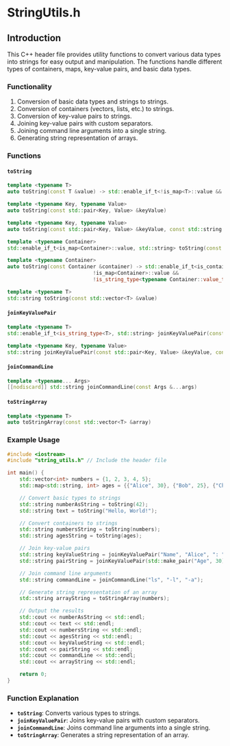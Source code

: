 # StringUtils.h

## Introduction

This C++ header file provides utility functions to convert various data types into strings for easy output and manipulation. The functions handle different types of containers, maps, key-value pairs, and basic data types.

### Functionality

1. Conversion of basic data types and strings to strings.
2. Conversion of containers (vectors, lists, etc.) to strings.
3. Conversion of key-value pairs to strings.
4. Joining key-value pairs with custom separators.
5. Joining command line arguments into a single string.
6. Generating string representation of arrays.

### Functions

#### `toString`

```cpp
template <typename T>
auto toString(const T &value) -> std::enable_if_t<!is_map<T>::value && !is_container<T>::value, std::string>

template <typename Key, typename Value>
auto toString(const std::pair<Key, Value> &keyValue)

template <typename Key, typename Value>
auto toString(const std::pair<Key, Value> &keyValue, const std::string &separator)

template <typename Container>
std::enable_if_t<is_map<Container>::value, std::string> toString(const Container &container)

template <typename Container>
auto toString(const Container &container) -> std::enable_if_t<is_container<Container>::value &&
                            !is_map<Container>::value &&
                            !is_string_type<typename Container::value_type>, std::string>

template <typename T>
std::string toString(const std::vector<T> &value)
```

#### `joinKeyValuePair`

```cpp
template <typename T>
std::enable_if_t<is_string_type<T>, std::string> joinKeyValuePair(const std::string &key, const T &value, const std::string &separator = "")

template <typename Key, typename Value>
std::string joinKeyValuePair(const std::pair<Key, Value> &keyValue, const std::string &separator = "")
```

#### `joinCommandLine`

```cpp
template <typename... Args>
[[nodiscard]] std::string joinCommandLine(const Args &...args)
```

#### `toStringArray`

```cpp
template <typename T>
auto toStringArray(const std::vector<T> &array)
```

### Example Usage

```cpp
#include <iostream>
#include "string_utils.h" // Include the header file

int main() {
    std::vector<int> numbers = {1, 2, 3, 4, 5};
    std::map<std::string, int> ages = {{"Alice", 30}, {"Bob", 25}, {"Charlie", 35}};

    // Convert basic types to strings
    std::string numberAsString = toString(42);
    std::string text = toString("Hello, World!");

    // Convert containers to strings
    std::string numbersString = toString(numbers);
    std::string agesString = toString(ages);

    // Join key-value pairs
    std::string keyValueString = joinKeyValuePair("Name", "Alice", ": ");
    std::string pairString = joinKeyValuePair(std::make_pair("Age", 30), " = ");

    // Join command line arguments
    std::string commandLine = joinCommandLine("ls", "-l", "-a");

    // Generate string representation of an array
    std::string arrayString = toStringArray(numbers);

    // Output the results
    std::cout << numberAsString << std::endl;
    std::cout << text << std::endl;
    std::cout << numbersString << std::endl;
    std::cout << agesString << std::endl;
    std::cout << keyValueString << std::endl;
    std::cout << pairString << std::endl;
    std::cout << commandLine << std::endl;
    std::cout << arrayString << std::endl;

    return 0;
}
```

### Function Explanation

- **`toString`**: Converts various types to strings.
- **`joinKeyValuePair`**: Joins key-value pairs with custom separators.
- **`joinCommandLine`**: Joins command line arguments into a single string.
- **`toStringArray`**: Generates a string representation of an array.
